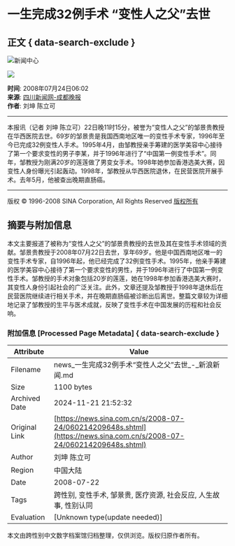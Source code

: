 # 一生完成32例手术 “变性人之父”去世

## 正文 { data-search-exclude }


![新闻中心](http://i3.sinaimg.cn/home/images/logo/sina_xwzx.GIF)

![](https://beacon.sina.com.cn/a.gif?noScript)

**时间**: 2008年07月24日06:02  
**来源**: [四川新闻网-成都晚报](http://www.cdwb.com.cn/)  
**作者**: 刘坤 陈立可

---

本报讯（记者 刘坤 陈立可）22日晚11时15分，被誉为“变性人之父”的邹景贵教授在华西医院去世。69岁的邹景贵是我国西南地区唯一的变性手术专家，1996年至今已完成32例变性人手术。1995年4月，由邹教授亲手筹建的医学美容中心接待了第一个要求变性的男子李某，并于1996年进行了“中国第一例变性手术”。同年，邹教授为刚满20岁的莲莲做了男变女手术。1998年她参加香港选美大赛，因变性人身份曝光引起轰动。1998年，邹教授从华西医院退休，在民营医院开展手术。去年5月，他被查出晚期直肠癌。

---

版权 © 1996-2008 SINA Corporation, All Rights Reserved [版权所有](http://www.sina.com.cn/intro/copyright.shtml)

## 摘要与附加信息

<!-- tcd_abstract -->
本文主要报道了被称为“变性人之父”的邹景贵教授的去世及其在变性手术领域的贡献。邹景贵教授于2008年07月22日去世，享年69岁。他是中国西南地区唯一的变性手术专家，自1996年起，他已经完成了32例变性手术。1995年，他亲手筹建的医学美容中心接待了第一个要求变性的男性，并于1996年进行了中国第一例变性手术。邹教授的手术对象包括20岁的莲莲，她在1998年参加香港选美大赛时，其变性人身份引起社会的广泛关注。此外，文章还提及邹教授于1998年退休后在民营医院继续进行相关手术，并在晚期直肠癌被诊断出后离世。整篇文章较为详细地记录了邹教授的生平与医术成就，反映了变性手术在中国发展的历程和社会反响。
<!-- tcd_abstract_end -->

### 附加信息 [Processed Page Metadata] { data-search-exclude }

| Attribute       | Value                                  |
|-----------------|----------------------------------------|
| Filename        | news_一生完成32例手术“变性人之父”去世_-_新浪新闻.md                             |
| Size            | 1100 bytes                           |
| Archived Date   | 2024-11-21 21:52:32                             |
| Original Link   | [https://news.sina.com.cn/s/2008-07-24/060214209648s.shtml](https://news.sina.com.cn/s/2008-07-24/060214209648s.shtml)                       |
| Author          | 刘坤 陈立可                               |
| Region          | 中国大陆                               |
| Date            | 2008-07-22                                 |
| Tags            | 跨性别, 变性手术, 邹景贵, 医疗资源, 社会反应, 人生故事, 性别认同                                 |
| Evaluation            | [Unknown type(update needed)]                                 |
<!-- tcd_table_end -->

本文由跨性别中文数字档案馆归档整理，仅供浏览。版权归原作者所有。

